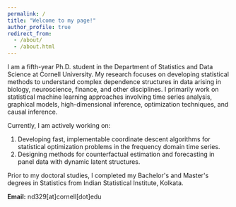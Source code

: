 ```yaml
---
permalink: /
title: "Welcome to my page!"
author_profile: true
redirect_from: 
  - /about/
  - /about.html
---
```


I am a fifth-year Ph.D. student in the Department of Statistics and Data Science at Cornell University. My research focuses on developing statistical methods to understand complex dependence structures in data arising in biology, neuroscience, finance, and other disciplines. I primarily work on statistical machine learning approaches involving time series analysis, graphical models, high-dimensional inference, optimization techniques, and causal inference.

Currently, I am actively working on:
1. Developing fast, implementable coordinate descent algorithms for statistical optimization problems in the frequency domain time series. 
2. Designing methods for counterfactual estimation and forecasting in panel data with dynamic latent structures.

Prior to my doctoral studies, I completed my Bachelor's and Master's degrees in Statistics from Indian Statistical Institute, Kolkata.

**Email:** nd329[at]cornell[dot]edu

